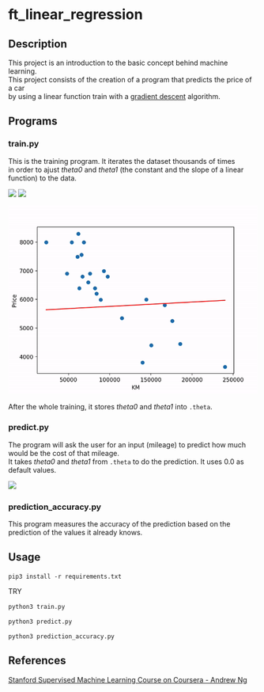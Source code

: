 # ft_linear_regression

## Description

This project is an introduction to the basic concept behind machine learning.  
This project consists of the creation of a program that predicts the price of a car  
by using a linear function train with a [gradient descent](https://en.wikipedia.org/wiki/Gradient_descent) algorithm.

## Programs

### train.py
This is the training program. It iterates the dataset thousands of times  
in order to ajust *theta0* and *theta1* (the constant and the slope of a linear function) to the data.  

![](https://latex.codecogs.com/svg.image?tmp&space;\theta_{0}&space;=&space;\alpha&space;*&space;\frac{1}{m}&space;\sum_{i&space;=&space;0}^{m&space;-&space;1}(estimatePrice(mileage[i])&space;-&space;price[i]))
![](https://latex.codecogs.com/svg.image?tmp&space;\theta_{1}&space;=&space;\alpha&space;*&space;\frac{1}{m}&space;\sum_{i&space;=&space;0}^{m&space;-&space;1}(estimatePrice(mileage[i])&space;-&space;price[i])&space;*&space;mileage[i])

![](./train.gif)

After the whole training, it stores *theta0* and *theta1* into `.theta`.

### predict.py
The program will ask the user for an input (mileage) to predict how much would be the cost of that mileage.  
It takes *theta0* and *theta1* from `.theta` to do the prediction. It uses 0.0 as default values.

![](https://latex.codecogs.com/svg.image?estimatePrice(mileage)&space;=&space;\theta&space;_{0}&space;&plus;&space;(\theta_{1}&space;*&space;mileage))

### prediction_accuracy.py
This program measures the accuracy of the prediction based on the prediction of the values it already knows.

## Usage

```
pip3 install -r requirements.txt
```
TRY
```
python3 train.py
```
```
python3 predict.py
```
```
python3 prediction_accuracy.py
```

## References
[Stanford Supervised Machine Learning Course on Coursera - Andrew Ng ](https://www.coursera.org/learn/machine-learning)